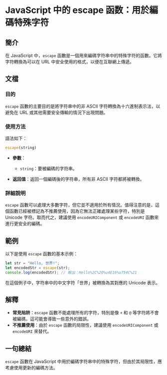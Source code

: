 <!--
Meta Description: # JavaScript 中的 escape 函数：用於編碼特殊字符 ## 簡介 在 JavaScript 中，`escape` 函數是一個用來編碼字符串中的特殊字符的函數。它將字符轉換為可以在 URL 中安全使用的格式，以便在互聯網上傳遞。 ## 文檔 ### 目的 `escape` 函數的主要目...
Meta Keywords: escape, javascript, url, ascii, string
-->

# JavaScript 中的 escape 函数：用於編碼特殊字符

## 簡介
在 JavaScript 中，`escape` 函數是一個用來編碼字符串中的特殊字符的函數。它將字符轉換為可以在 URL 中安全使用的格式，以便在互聯網上傳遞。

## 文檔
### 目的
`escape` 函數的主要目的是將字符串中的非 ASCII 字符轉換為十六進制表示法，以避免在 URL 或其他需要安全傳輸的情況下出現問題。

### 使用方法
語法如下：
```javascript
escape(string)
```
- **參數**：
  - `string`：要被編碼的字符串。

- **返回值**：返回一個編碼後的字符串，所有非 ASCII 字符都將被轉換。

### 詳細說明
`escape` 函數可以處理大多數字符，但它並不適用於所有情況。值得注意的是，這個函數已經被標記為不推薦使用，因為它無法正確處理某些字符，特別是 Unicode 字符。取而代之，建議使用 `encodeURIComponent` 或 `encodeURI` 函數來進行更安全的編碼。

## 範例
以下是使用 `escape` 函數的基本示例：

```javascript
let str = "Hello, 世界!";
let encodedStr = escape(str);
console.log(encodedStr); // 輸出：Hello%2C%20%u4E16%u754C%21
```

在這個例子中，字符串中的中文字符「世界」被轉換為其對應的 Unicode 表示。

## 解釋
- **常見陷阱**：`escape` 函數不能處理所有的字符，特別是像 `+` 和 `@` 等字符將不會被編碼，這可能會導致一些意外的錯誤。
- **不推薦使用**：由於 `escape` 函數的局限性，建議使用 `encodeURIComponent` 或 `encodeURI` 來替代。

## 一句總結
`escape` 函數在 JavaScript 中用於編碼字符串中的特殊字符，但由於其局限性，應考慮使用更新的編碼方法。